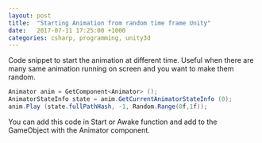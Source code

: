 ```yaml
---
layout: post
title:  "Starting Animation from random time frame Unity"
date:   2017-07-11 17:25:00 +1000
categories: csharp, programming, unity3d
---
```

Code snippet to start the animation at different time. Useful when there are many same animation running on screen and you want to make them random.

```csharp
Animator anim = GetComponent<Animator> ();
AnimatorStateInfo state = anim.GetCurrentAnimatorStateInfo (0);
anim.Play (state.fullPathHash, -1, Random.Range(0f,1f));
```

You can add this code in Start or Awake function and add to the GameObject with the Animator component.
